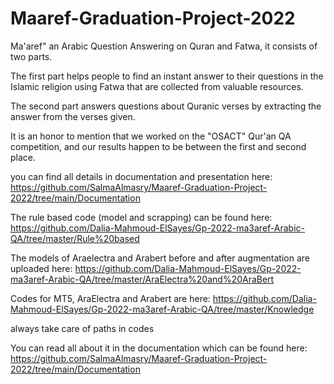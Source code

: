 # Maaref-Graduation-Project-2022

Ma'aref" an Arabic Question Answering on Quran and Fatwa, it consists of two parts.

The first part helps people to find an instant answer to their questions in the Islamic religion using Fatwa that are collected from valuable resources.

The second part answers questions about Quranic verses by extracting the answer from the verses given.

It is an honor to mention that we worked on the "OSACT" Qur'an QA competition, and our results happen to be between the first and second place.

you can find all details in documentation and presentation here: https://github.com/SalmaAlmasry/Maaref-Graduation-Project-2022/tree/main/Documentation

The rule based code (model and scrapping) can be found here: https://github.com/Dalia-Mahmoud-ElSayes/Gp-2022-ma3aref-Arabic-QA/tree/master/Rule%20based

The models of Araelectra and Arabert before and after augmentation are uploaded here: https://github.com/Dalia-Mahmoud-ElSayes/Gp-2022-ma3aref-Arabic-QA/tree/master/AraElectra%20and%20AraBert

Codes for MT5, AraElectra and Arabert are here: https://github.com/Dalia-Mahmoud-ElSayes/Gp-2022-ma3aref-Arabic-QA/tree/master/Knowledge

always take care of paths in codes

You can read all about it in the documentation which can be found here:
https://github.com/SalmaAlmasry/Maaref-Graduation-Project-2022/tree/main/Documentation
